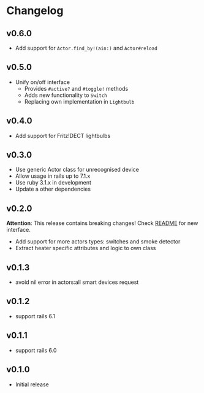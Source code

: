 # Changelog

## v0.6.0

* Add support for `Actor.find_by!(ain:)` and `Actor#reload`

## v0.5.0

* Unify on/off interface
  * Provides `#active?` and `#toggle!` methods
  * Adds new functionality to `Switch`
  * Replacing own implementation in `Lightbulb`

## v0.4.0

* Add support for Fritz!DECT lightbulbs

## v0.3.0

* Use generic Actor class for unrecognised device
* Allow usage in rails up to 7.1.x
* Use ruby 3.1.x in development
* Update a other dependencies

## v0.2.0

**Attention**: This release contains breaking changes! Check [README](README.md) for new interface.

* Add support for more actors types: switches and smoke detector
* Extract heater specific attributes and logic to own class

## v0.1.3

* avoid nil error in actors:all smart devices request

## v0.1.2

* support rails 6.1

## v0.1.1

* support rails 6.0

## v0.1.0

* Initial release
